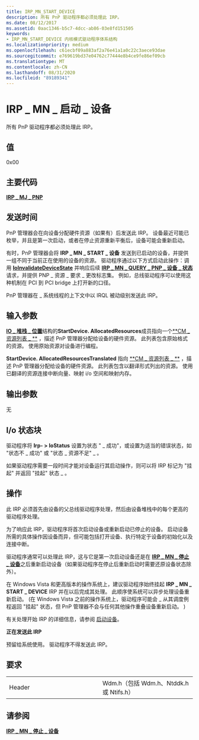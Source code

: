 ```yaml
---
title: IRP_MN_START_DEVICE
description: 所有 PnP 驱动程序都必须处理此 IRP。
ms.date: 08/12/2017
ms.assetid: 0aac1346-b5c7-4dcc-ab86-03e8fd151505
keywords:
- IRP_MN_START_DEVICE 内核模式驱动程序体系结构
ms.localizationpriority: medium
ms.openlocfilehash: c61ecbf09a883af2a76e41a1a0c22c3aece93dae
ms.sourcegitcommit: e769619bd37e04762c77444e8b4ce9fe86ef09cb
ms.translationtype: MT
ms.contentlocale: zh-CN
ms.lasthandoff: 08/31/2020
ms.locfileid: "89189341"
---
```

# <a name="irp_mn_start_device"></a>IRP \_ MN \_ 启动 \_ 设备


所有 PnP 驱动程序都必须处理此 IRP。

## <a name="value"></a>值

0x00

<a name="major-code"></a>主要代码
----------

[**IRP \_ MJ \_ PNP**](irp-mj-pnp.md)

<a name="when-sent"></a>发送时间
---------

PnP 管理器会在向设备分配硬件资源（如果有）后发送此 IRP。 设备最近可能已枚举，并且是第一次启动，或者在停止资源重新平衡后，设备可能会重新启动。

有时，PnP 管理器会将 **IRP \_ MN \_ START \_ 设备** 发送到已启动的设备，并提供一组不同于当前正在使用的设备的资源。 驱动程序通过以下方式启动此操作：调用 [**IoInvalidateDeviceState**](/windows-hardware/drivers/ddi/wdm/nf-wdm-ioinvalidatedevicestate) 并响应后续 [**IRP \_ MN \_ QUERY \_ PNP \_ 设备 \_ 状态**](irp-mn-query-pnp-device-state.md) 请求，并提供 PNP \_ 资源 \_ 要求 \_ 更改标志集。 例如，总线驱动程序可以使用这种机制在 PCI 到 PCI bridge 上打开新的口径。

PnP 管理器在 \_ 系统线程的上下文中以 IRQL 被动级别发送此 IRP。

## <a name="input-parameters"></a>输入参数


[**IO \_ 堆栈 \_ 位置**](/windows-hardware/drivers/ddi/wdm/ns-wdm-_io_stack_location)结构的**StartDevice. AllocatedResources**成员指向一个[**CM \_ 资源列表 \_ **](/windows-hardware/drivers/ddi/wdm/ns-wdm-_cm_resource_list) ，描述 PnP 管理器分配给设备的硬件资源。 此列表包含原始格式的资源。 使用原始资源对设备进行编程。

**StartDevice. AllocatedResourcesTranslated** 指向 [**CM \_ 资源列表 \_ **](/windows-hardware/drivers/ddi/wdm/ns-wdm-_cm_resource_list) ，描述 PnP 管理器分配给设备的硬件资源。 此列表包含以翻译形式列出的资源。 使用已翻译的资源连接中断向量、映射 i/o 空间和映射内存。

## <a name="output-parameters"></a>输出参数


无

## <a name="io-status-block"></a>I/o 状态块


驱动程序将 **Irp- &gt; IoStatus** 设置为状态 " \_ 成功"，或设置为适当的错误状态，如 "状态不 \_ 成功" 或 "状态 \_ 资源不足" \_ 。

如果驱动程序需要一段时间才能对设备运行其启动操作，则可以将 IRP 标记为 "挂起" 并返回 "挂起" 状态 \_ 。

<a name="operation"></a>操作
---------

此 IRP 必须首先由设备的父总线驱动程序处理，然后由设备堆栈中的每个更高的驱动程序处理。

为了响应此 IRP，驱动程序将首次启动设备或重新启动已停止的设备。 启动设备所需的具体操作因设备而异，但可能包括打开设备、执行特定于设备的初始化以及连接中断。

驱动程序通常可以处理此 IRP，这与它是第一次启动设备还是在 [**IRP \_ MN \_ 停止 \_ 设备**](irp-mn-stop-device.md)之后重新启动设备（如果驱动程序在停止后重新启动时需要还原设备状态除外）。

在 Windows Vista 和更高版本的操作系统上，建议驱动程序始终挂起 **IRP \_ MN \_ START \_ DEVICE** IRP 并在以后完成其处理。 此顺序使系统可以异步处理设备重新启动。  (在 Windows Vista 之前的操作系统上，驱动程序可能会 \_ 从其调度例程返回 "挂起" 状态，但 PnP 管理器不会与任何其他操作重叠设备重新启动。 ) 

有关处理开始 IRP 的详细信息，请参阅 [启动设备](./starting-a-device.md)。

**正在发送此 IRP**

预留给系统使用。 驱动程序不得发送此 IRP。

<a name="requirements"></a>要求
------------

<table>
<colgroup>
<col width="50%" />
<col width="50%" />
</colgroup>
<tbody>
<tr class="odd">
<td><p>Header</p></td>
<td>Wdm.h（包括 Wdm.h、Ntddk.h 或 Ntifs.h）</td>
</tr>
</tbody>
</table>

## <a name="see-also"></a>请参阅


[**IRP \_ MN \_ 停止 \_ 设备**](irp-mn-stop-device.md)

 

